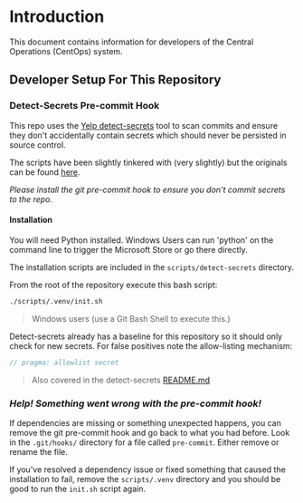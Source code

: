 # Introduction

This document contains information for developers of the Central Operations (CentOps) system. 

## Developer Setup For This Repository

### Detect-Secrets Pre-commit Hook

This repo uses the [Yelp detect-secrets](https://github.com/Yelp/detect-secrets) tool to scan commits and ensure they don't accidentally contain secrets which should never be persisted in source control.

The scripts have been slightly tinkered with (very slightly) but the originals can be found [here](https://github.com/wbreza/pre-commit-hooks/tree/main/detect-secrets).

_Please install the git pre-commit hook to ensure you don't commit secrets to the repo._

#### Installation

You will need Python installed.
Windows Users can run 'python' on the command line to trigger the Microsoft Store or go there directly.

The installation scripts are included in the ```scripts/detect-secrets``` directory.

From the root of the repository execute this bash script:

```bash
./scripts/.venv/init.sh
```

> Windows users (use a Git Bash Shell to execute this.)

Detect-secrets already has a baseline for this repository so it should only check for new secrets.  For false positives note the allow-listing mechanism:

```c
// pragma: allowlist secret
```

>Also covered in the detect-secrets [README.md](https://github.com/Yelp/detect-secrets)

### *Help! Something went wrong with the pre-commit hook!*

If dependencies are missing or something unexpected happens, you can remove the git pre-commit hook and go back to what you had before.
  Look in the ```.git/hooks/``` directory for a file called ```pre-commit```.  Either remove or rename the file.

If you've resolved a dependency issue or fixed something that caused the installation to fail, remove the ```scripts/.venv``` directory and you should be good to run the ```init.sh``` script again.
